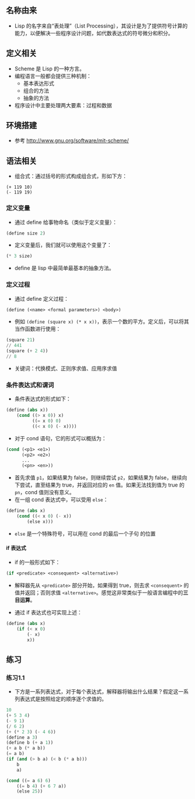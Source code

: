 ## 名称由来
* Lisp 的名字来自“表处理”（List Processing），其设计是为了提供符号计算的能力，以便解决一些程序设计问题，如代数表达式的符号微分和积分。

## 定义相关
* Scheme 是 Lisp 的一种方言。
* 编程语言一般都会提供三种机制：
    * 基本表达形式
    * 组合的方法
    * 抽象的方法
* 程序设计中主要处理两大要素：过程和数据

## 环境搭建
* 参考 http://www.gnu.org/software/mit-scheme/

## 语法相关
* 组合式：通过括号的形式构成组合式，形如下方：

```
(+ 119 10)
(- 119 19)
```

### 定义变量
* 通过 define 给事物命名（类似于定义变量）：

```lisp
(define size 2)
```

* 定义变量后，我们就可以使用这个变量了：

```lisp
(* 3 size)
```

* define 是 lisp 中最简单最基本的抽象方法。

### 定义过程
* 通过 define 定义过程：

```lisp
(define (<name> <formal parameters>) <body>)
```

* 例如 `(define (square x) (* x x))`，表示一个数的平方。定义后，可以将其当作函数进行使用：

```lisp
(square 21)
// 441
(square (+ 2 4))
// 8
```

* 关键词：代换模式、正则序求值、应用序求值

### 条件表达式和谓词
* 条件表达式的形式如下：

```lisp
(define (abs x))
    (cond ((> x 0)) x)
          ((= x 0) 0)
          ((< x 0) (- x))))
```

* 对于 cond 语句，它的形式可以概括为：

```lisp
(cond (<p1> <e1>)
      (<p2> <e2>)
      ...
      (<pn> <en>))
```

* 首先求值 `p1`，如果结果为 false，则继续尝试 `p2`，如果结果为 false，继续向下尝试，直至结果为 true，并返回对应的 `en` 值。如果无法找到值为 true 的 `pn`，cond 值则没有意义。
* 在一组 cond 表达式中，可以受用 `else`：

```lisp
(define (abs x)
    (cond ((< x 0) (- x))
        (else x)))
```

* `else` 是一个特殊符号，可以用在 cond 的最后一个子句 <pn> 的位置

#### if 表达式
* if 的一般形式如下：

```lisp
(if <predicate> <consequent> <alternative>)
```

* 解释器先从 `<predicate>` 部分开始，如果得到 true，则去求 `<consequent>` 的值并返回；否则求值 `<alternative>`。感觉这非常类似于一般语言编程中的**三目运算**。

* 通过 if 表达式也可实现上述：

```lisp
(define (abs x) 
    (if (< x 0)
        (- x)
        x))
```

## 练习
### 练习1.1
* 下方是一系列表达式，对于每个表达式，解释器将输出什么结果？假定这一系列表达式是按照给定的顺序逐个求值的。

```lisp
10
(+ 5 3 4)
(- 9 1)
(/ 6 2)
(+ (* 2 3) (- 4 6))
(define a 3)
(define b (+ a 1))
(+ a b (* a b))
(= a b)
(if (and (> b a) (< b (* a b))) 
    b 
    a)

(cond ((= a 6) 6)
    ((= b 4) (+ 6 7 a))
    (else 25))
```

